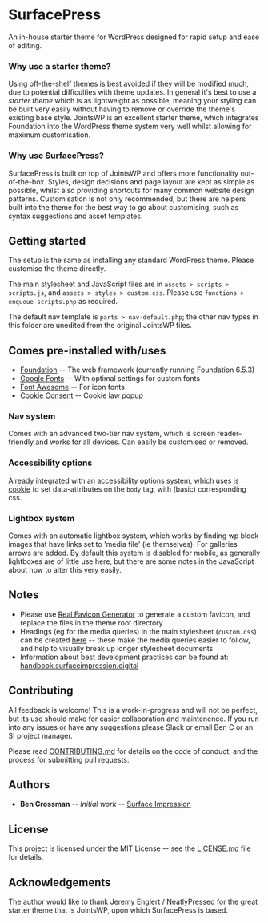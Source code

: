 # SurfacePress

An in-house starter theme for WordPress designed for rapid setup and ease of editing.

### Why use a starter theme?

Using off-the-shelf themes is best avoided if they will be modified much, due to potential difficulties with theme updates. In general it's best to use a *starter theme* which is as lightweight as possible, meaning your styling can be built very easily without having to remove or override the theme's existing base style. JointsWP is an excellent starter theme, which integrates Foundation into the WordPress theme system very well whilst allowing for maximum customisation.

### Why use SurfacePress?

SurfacePress is built on top of JointsWP and offers more functionality out-of-the-box. Styles, design decisions and page layout are kept as simple as possible, whilst also providing shortcuts for many common website design patterns. Customisation is not only recommended, but there are helpers built into the theme for the best way to go about customising, such as syntax suggestions and asset templates.

## Getting started

The setup is the same as installing any standard WordPress theme. Please customise the theme directly.

The main stylesheet and JavaScript files are in `assets > scripts > scripts.js`, and `assets > styles > custom.css`. Please use `functions > enqueue-scripts.php` as required.

The default nav template is `parts > nav-default.php`; the other nav types in this folder are unedited from the original JointsWP files.

## Comes pre-installed with/uses

* [Foundation](https://foundation.zurb.com/) -- The web framework (currently running Foundation 6.5.3)
* [Google Fonts](https://fonts.google.com/) -- With optimal settings for custom fonts
* [Font Awesome](https://fontawesome.com/) -- For icon fonts
* [Cookie Consent](https://cookieconsent.osano.com/) -- Cookie law popup

### Nav system

Comes with an advanced two-tier nav system, which is screen reader-friendly and works for all devices. Can easily be customised or removed.

### Accessibility options

Already integrated with an accessibility options system, which uses [js cookie](https://github.com/js-cookie/js-cookie) to set data-attributes on the `body` tag, with (basic) corresponding css.

### Lightbox system

Comes with an automatic lightbox system, which works by finding wp block images that have links set to 'media file' (ie themselves). For galleries arrows are added. By default this system is disabled for mobile, as generally lightboxes are of little use here, but there are some notes in the JavaScript about how to alter this very easily.

## Notes

* Please use [Real Favicon Generator](https://realfavicongenerator.net/) to generate a custom favicon, and replace the files in the theme root directory
* Headings (eg for the media queries) in the main stylesheet (`custom.css`) can be created [here](http://patorjk.com/software/taag/#p=display&f=ANSI%20Shadow) -- these make the media queries easier to follow, and help to visually break up longer stylesheet documents
* Information about best development practices can be found at: [handbook.surfaceimpression.digital](https://handbook.surfaceimpression.digital)

## Contributing

All feedback is welcome! This is a work-in-progress and will not be perfect, but its use should make for easier collaboration and maintenence. If you run into any issues or have any suggestions please Slack or email Ben C or an SI project manager.

Please read [CONTRIBUTING.md](https://github.com/scannermobs/SurfacePress/blob/master/contributing.md) for details on the code of conduct, and the process for submitting pull requests.

## Authors

* **Ben Crossman** -- *Initial work* -- [Surface Impression](https://surfaceimpression.digital/)

## License

This project is licensed under the MIT License -- see the [LICENSE.md](LICENSE.md) file for details.

## Acknowledgements

The author would like to thank Jeremy Englert / NeatlyPressed for the great starter theme that is JointsWP, upon which SurfacePress is based.
